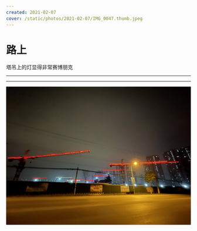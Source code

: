 ```yaml
---
created: 2021-02-07
cover: /static/photos/2021-02-07/IMG_0047.thumb.jpeg
---
```


# 路上

塔吊上的灯显得非常赛博朋克

---

---

![](/static/photos/2021-02-07/IMG_0047.jpeg)
